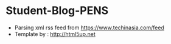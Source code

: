 # Student-Blog-PENS
- Parsing xml rss feed from https://www.techinasia.com/feed
- Template by : http://html5up.net
